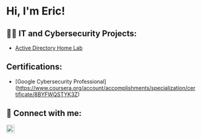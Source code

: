 <h1>Hi, I'm Eric! 

<h2>👨‍💻 IT and Cybersecurity Projects:</h2>

  - [Active Directory Home Lab](https://github.com/ercdggr/ActiveDirectoryLab)

<h2> Certifications:</h2>

  - [Google Cybersecurity Professional] (https://www.coursera.org/account/accomplishments/specialization/certificate/8BYFWQSTYK3Z)

<h2> 🤳 Connect with me:</h2>

[<img align="left" alt="JoshMadakor | LinkedIn" width="22px" src="https://cdn.jsdelivr.net/npm/simple-icons@v3/icons/linkedin.svg" />][linkedin]

[linkedin]: [https://linkedin.com/in/joshmadakor](https://www.linkedin.com/in/eric-dugger-29b647b9/)

<!--
**joshmadakor1/joshmadakor1** is a ✨ _special_ ✨ repository because its `README.md` (this file) appears on your GitHub profile.

Here are some ideas to get you started:

- 🔭 I’m currently working on ...
- 🌱 I’m currently learning ...
- 👯 I’m looking to collaborate on ...
- 🤔 I’m looking for help with ...
- 💬 Ask me about ...
- 📫 How to reach me: ...
- 😄 Pronouns: ...
- ⚡ Fun fact: ...

